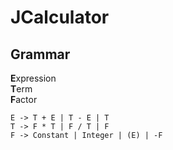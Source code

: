 # JCalculator

## Grammar

**E**xpression</br>
**T**erm</br>
**F**actor</br>

```
E -> T + E | T - E | T
T -> F * T | F / T | F
F -> Constant | Integer | (E) | -F 
```